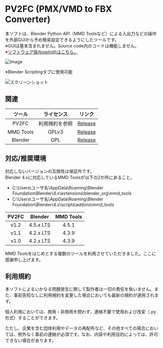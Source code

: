 # PV2FC (PMX/VMD to FBX Converter)
本ソフトは、Blender Python API（MMD Toolsなど）による入出力などの操作を外部GUIから予め簡易設定できるようにしたツールです。<br/>
※GUIは基本含まれません。Source code内のコードは機能しません。<br/>
※[ソフトウェア版(bowlroll)はこちら。](https://bowlroll.net/file/336351)<br/>

![Image](https://github.com/user-attachments/assets/26423e12-b0fc-4ec2-b155-955dc7dbfe0d)


※Blender Scriptingタブに使用可能

![スクリーンショット](https://github.com/user-attachments/assets/813fda16-2e09-4e3b-bd59-b64c61c41932)

## 関連
| ツール | ライセンス | リンク |
|:---:|:---:|---|
| PV2FC | 利用規約を参照 | [Release](https://github.com/Ghx86/PV2FC/releases) |
| MMD Tools | GPLv3 | [Release](https://github.com/MMD-Blender/blender_mmd_tools/releases) |
| Blender | GPL | [Release](https://download.blender.org/release/) |

## 対応/推奨環境
対応しないバージョンの互換性は保証外です。<br/>
Blender 4.xに対応しているMMD Toolsが以下の2か所にあること。
- C:\Users\ユーザ名\AppData\Roaming\Blender Foundation\Blender\4.x\extensions\blender_org\mmd_tools
- C:\Users\ユーザ名\AppData\Roaming\Blender Foundation\Blender\4.x\scripts\addons\mmd_tools

| PV2FC | Blender | MMD Tools | 
|:---:|:---:|:---:|
| v1.2 | 4.5.x LTS | 4.5.1 |
| v1.1 | 4.2.x LTS | 4.3.9 |
| v1.0 | 4.2.x LTS | 4.3.9 |
MMD Toolsをはじめとする複数のツールを利用させていただきました。ここに感謝申し上げます。

## 利用規約
本ソフトによるいかなる問題発生に関して製作者は一切の責任を負いません。また、事前告知なしに利用規約を変更した場合においても最新の規約が適用されます。

個人利用においては、商用・非商用を問わず、連絡不要で使用および改変（.py形式）することができます。

ただし、企業を含む団体利用やデータの再配布など、その他すべての場合においては、例外なく事前の連絡が必須です。なお、内容や利用目的によっては、許可できない場合があります。
